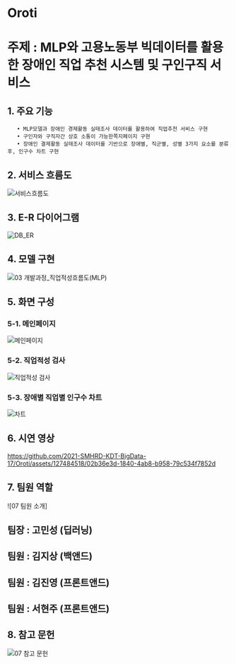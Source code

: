 

# Oroti
# 주제 : MLP와 고용노동부 빅데이터를 활용한 장애인 직업 추천 시스템 및 구인구직 서비스
   ##  1. 주요 기능
       • MLP모델과 장애인 경제활동 실태조사 데이터를 활용하여 직업추천 서비스 구현
       • 구인자와 구직자간 상호 소통이 가능한쪽지페이지 구현
       • 장애인 결제활동 실태조사 데이터를 기반으로 장애별, 직군별, 성별 3가지 요소를 분류 후, 인구수 차트 구현    
      
   ## 2. 서비스 흐름도
   ![서비스흐름도](https://github.com/2021-SMHRD-KDT-BigData-17/Oroti/assets/127484518/c37efbc5-8078-48c3-afbc-e0c6e0ee4bbd)
   
   ## 3. E-R 다이어그램
   ![DB_ER](https://github.com/2021-SMHRD-KDT-BigData-17/Oroti/assets/127484518/2999b1f2-dcdb-47f7-be7d-d4152f0acb7a)

   ## 4. 모델 구현
   ![03 개발과정_직업적성흐름도(MLP)](https://github.com/2021-SMHRD-KDT-BigData-17/Oroti/assets/127484518/5f967673-1437-47e7-b30e-ce76f4b13a28)

   ## 5. 화면 구성
   ### 5-1. 메인페이지
   ![메인페이지](https://github.com/2021-SMHRD-KDT-BigData-17/Oroti/assets/127484518/6f545dcc-8d4d-4fbd-b7d8-46cd9ac669c4)
   ### 5-2. 직업적성 검사
   ![직업적성 검사](https://github.com/2021-SMHRD-KDT-BigData-17/Oroti/assets/127484518/4b989f0a-9b21-42e0-a112-2ca28d236b9b)
   ### 5-3. 장애별 직업별 인구수 차트
   ![차트](https://github.com/2021-SMHRD-KDT-BigData-17/Oroti/assets/127484518/239d9734-6624-45e4-8f5f-07dd219ced79)

   ## 6. 시연 영상
   
   https://github.com/2021-SMHRD-KDT-BigData-17/Oroti/assets/127484518/02b36e3d-1840-4ab8-b958-79c534f7852d

   ## 7. 팀원 역할
   ![07 팀원 소개]
   ## 팀장 : 고민성 (딥러닝)
   ## 팀원 : 김지상 (백앤드)
   ## 팀원 : 김진영 (프론트앤드)
   ## 팀원 : 서현주 (프론트앤드)

   ## 8. 참고 문헌
   ![07 참고 문헌](https://github.com/2021-SMHRD-KDT-BigData-17/Oroti/assets/127484518/fc057746-def4-4938-9b94-597c49dcded4)
